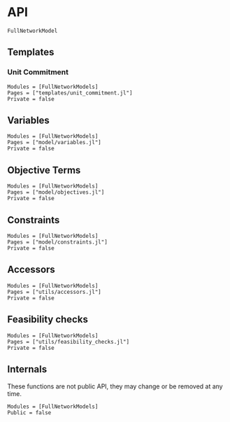 # API

```@docs
FullNetworkModel
```

## Templates

### Unit Commitment

```@autodocs
Modules = [FullNetworkModels]
Pages = ["templates/unit_commitment.jl"]
Private = false
```

## Variables

```@autodocs
Modules = [FullNetworkModels]
Pages = ["model/variables.jl"]
Private = false
```

## Objective Terms

```@autodocs
Modules = [FullNetworkModels]
Pages = ["model/objectives.jl"]
Private = false
```

## Constraints

```@autodocs
Modules = [FullNetworkModels]
Pages = ["model/constraints.jl"]
Private = false
```

## Accessors

```@autodocs
Modules = [FullNetworkModels]
Pages = ["utils/accessors.jl"]
Private = false
```

## Feasibility checks

```@autodocs
Modules = [FullNetworkModels]
Pages = ["utils/feasibility_checks.jl"]
Private = false
```

## Internals

These functions are not public API, they may change or be removed at any time.

```@autodocs
Modules = [FullNetworkModels]
Public = false
```
